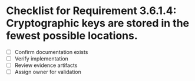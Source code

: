 # Checklist for Requirement 3.6.1.4: Cryptographic keys are stored in the fewest possible locations.

- [ ] Confirm documentation exists
- [ ] Verify implementation
- [ ] Review evidence artifacts
- [ ] Assign owner for validation
